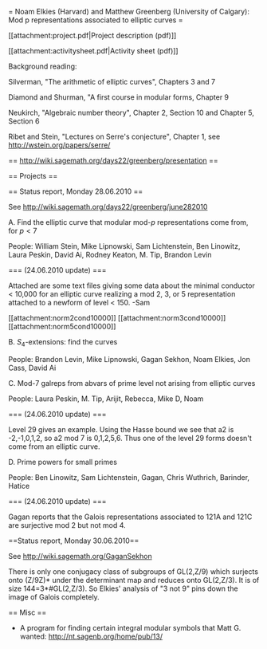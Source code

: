 = Noam Elkies (Harvard) and Matthew Greenberg (University of Calgary): Mod p representations associated to elliptic curves =

[[attachment:project.pdf|Project description (pdf)]]

[[attachment:activitysheet.pdf|Activity sheet (pdf)]]

Background reading:

Silverman, "The arithmetic of elliptic curves", Chapters 3 and 7

Diamond and Shurman, "A first course in modular forms, Chapter 9

Neukirch, "Algebraic number theory", Chapter 2, Section 10 and Chapter 5, Section 6

Ribet and Stein, "Lectures on Serre's conjecture", Chapter 1, see http://wstein.org/papers/serre/

== http://wiki.sagemath.org/days22/greenberg/presentation ==

== Projects ==

== Status report, Monday 28.06.2010 ==


See http://wiki.sagemath.org/days22/greenberg/june282010

A. Find the elliptic curve that modular mod-$p$ representations come from, for $p < 7$

People: William Stein, Mike Lipnowski, Sam Lichtenstein, Ben Linowitz, Laura Peskin, David Ai, Rodney Keaton, M. Tip, Brandon Levin

=== (24.06.2010 update) ===

Attached are some text files giving some data about the minimal conductor < 10,000 for an elliptic curve
realizing a mod 2, 3, or 5 representation attached to a newform of level < 150. -Sam

[[attachment:norm2cond10000]]
[[attachment:norm3cond10000]]
[[attachment:norm5cond10000]]

B. $S_4$-extensions: find the curves

People: Brandon Levin, Mike Lipnowski, Gagan Sekhon, Noam Elkies, Jon Cass, David Ai

C. Mod-7 galreps from abvars of prime level not arising from elliptic curves

People: Laura Peskin, M. Tip, Arijit, Rebecca, Mike D, Noam

=== (24.06.2010 update) ===

Level 29 gives an example.    Using the Hasse bound we see that
a2  is -2,-1,0,1,2, so a2  mod 7  is 0,1,2,5,6.    Thus one of the level 29 forms doesn't come from an elliptic curve.

D. Prime powers for small primes

People: Ben Linowitz, Sam Lichtenstein, Gagan, Chris Wuthrich, Barinder, Hatice

=== (24.06.2010 update) ===

Gagan reports that the Galois representations associated to 121A and 121C are surjective mod 2 but not mod 4. 

==Status report, Monday 30.06.2010==

See http://wiki.sagemath.org/GaganSekhon


There is only one conjugacy class of subgroups of GL(2,Z/9) which surjects onto (Z/9Z)* under the determinant map and reduces onto GL(2,Z/3).  It is of size 144=3*#GL(2,Z/3).  So Elkies' analysis of "3 not 9" pins down the image of Galois completely.  

== Misc ==

  * A program for finding certain integral modular symbols that Matt G. wanted: http://nt.sagenb.org/home/pub/13/
